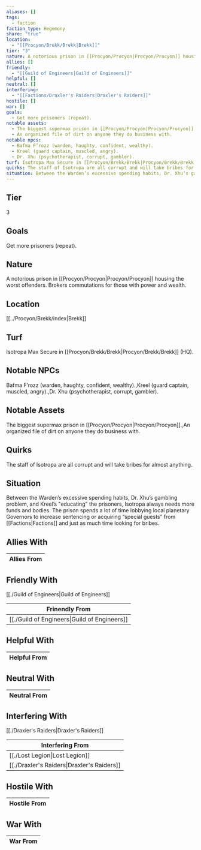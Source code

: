 ```yaml
---
aliases: []
tags:
  - faction
faction_type: Hegemony
share: "true"
location:
  - "[[Procyon/Brekk/Brekk|Brekk]]"
tier: "3"
nature: A notorious prison in [[Procyon/Procyon|Procyon/Procyon]] housing the worst offenders. Brokers commutations for those with power and wealth.
allies: []
friendly:
  - "[[Guild of Engineers|Guild of Engineers]]"
helpful: []
neutral: []
interfering:
  - "[[Factions/Draxler's Raiders|Draxler's Raiders]]"
hostile: []
war: []
goals:
  - Get more prisoners (repeat).
notable assets:
  - The biggest supermax prison in [[Procyon/Procyon|Procyon/Procyon]].
  - An organized file of dirt on anyone they do business with.
notable npcs:
  - Bafma F’rozz (warden, haughty, confident, wealthy).
  - Kreel (guard captain, muscled, angry).
  - Dr. Xhu (psychotherapist, corrupt, gambler).
turf: Isotropa Max Secure in [[Procyon/Brekk/Brekk|Procyon/Brekk/Brekk]] (HQ).
quirks: The staff of Isotropa are all corrupt and will take bribes for almost anything.
situation: Between the Warden’s excessive spending habits, Dr. Xhu’s gambling problem, and Kreel’s "educating" the prisoners, Isotropa always needs more funds and bodies. The prison spends a lot of time lobbying local planetary Governors to increase sentencing or acquiring “special guests” from [[Factions|Factions]] and just as much time looking for bribes.
---
```

## Tier

3

## Goals

Get more prisoners (repeat).

## Nature

A notorious prison in [[Procyon/Procyon|Procyon/Procyon]] housing the worst offenders. Brokers commutations for those with power and wealth.

## Location

[[../Procyon/Brekk/index|Brekk]]

## Turf

Isotropa Max Secure in [[Procyon/Brekk/Brekk|Procyon/Brekk/Brekk]] (HQ).

## Notable NPCs

Bafma F’rozz (warden, haughty, confident, wealthy).,Kreel (guard captain, muscled, angry).,Dr. Xhu (psychotherapist, corrupt, gambler).

## Notable Assets

The biggest supermax prison in [[Procyon/Procyon|Procyon/Procyon]].,An organized file of dirt on anyone they do business with.

## Quirks

The staff of Isotropa are all corrupt and will take bribes for almost anything.

## Situation

Between the Warden’s excessive spending habits, Dr. Xhu’s gambling problem, and Kreel’s "educating" the prisoners, Isotropa always needs more funds and bodies. The prison spends a lot of time lobbying local planetary Governors to increase sentencing or acquiring “special guests” from [[Factions|Factions]] and just as much time looking for bribes.

## Allies With



| Allies From |
| ----------- |


## Friendly With

[[./Guild of Engineers|Guild of Engineers]]

| Frinendly From                                         |
| ------------------------------------------------------ |
| [[./Guild of Engineers\|Guild of Engineers]] |


## Helpful With



| Helpful From |
| ------------ |


## Neutral With




| Neutral From |
| ------------ |



## Interfering With

[[./Draxler's Raiders|Draxler's Raiders]]


| Interfering From                                     |
| ---------------------------------------------------- |
| [[./Lost Legion\|Lost Legion]]             |
| [[./Draxler's Raiders\|Draxler's Raiders]] |



## Hostile With




| Hostile From |
| ------------ |



## War With



| War From |
| -------- |

